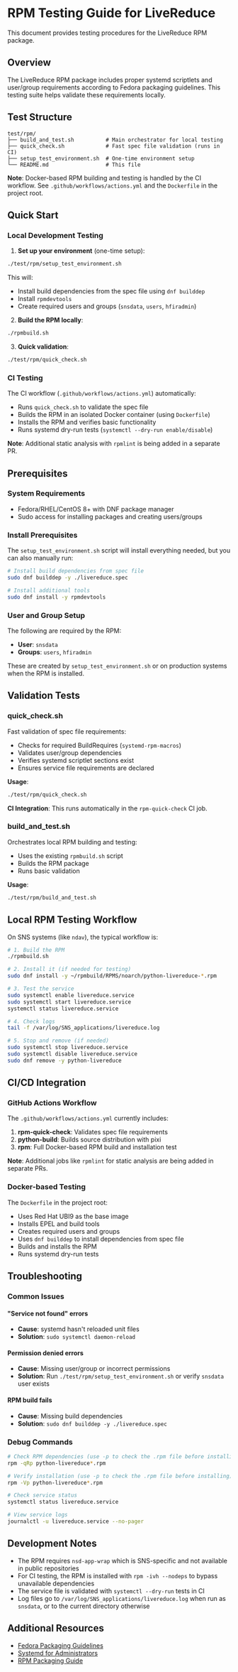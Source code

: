# RPM Testing Guide for LiveReduce

This document provides testing procedures for the LiveReduce RPM package.

## Overview

The LiveReduce RPM package includes proper systemd scriptlets and user/group requirements according to Fedora packaging guidelines. This testing suite helps validate these requirements locally.

## Test Structure

```
test/rpm/
├── build_and_test.sh          # Main orchestrator for local testing
├── quick_check.sh             # Fast spec file validation (runs in CI)
├── setup_test_environment.sh  # One-time environment setup
└── README.md                  # This file
```

**Note**: Docker-based RPM building and testing is handled by the CI workflow. See `.github/workflows/actions.yml` and the `Dockerfile` in the project root.

## Quick Start

### Local Development Testing

1. **Set up your environment** (one-time setup):
```bash
./test/rpm/setup_test_environment.sh
```

This will:
- Install build dependencies from the spec file using `dnf builddep`
- Install `rpmdevtools`
- Create required users and groups (`snsdata`, `users`, `hfiradmin`)

2. **Build the RPM locally**:
```bash
./rpmbuild.sh
```

3. **Quick validation**:
```bash
./test/rpm/quick_check.sh
```

### CI Testing

The CI workflow (`.github/workflows/actions.yml`) automatically:
- Runs `quick_check.sh` to validate the spec file
- Builds the RPM in an isolated Docker container (using `Dockerfile`)
- Installs the RPM and verifies basic functionality
- Runs systemd dry-run tests (`systemctl --dry-run enable/disable`)

**Note**: Additional static analysis with `rpmlint` is being added in a separate PR.

## Prerequisites

### System Requirements

- Fedora/RHEL/CentOS 8+ with DNF package manager
- Sudo access for installing packages and creating users/groups

### Install Prerequisites

The `setup_test_environment.sh` script will install everything needed, but you can also manually run:

```bash
# Install build dependencies from spec file
sudo dnf builddep -y ./livereduce.spec

# Install additional tools
sudo dnf install -y rpmdevtools
```

### User and Group Setup

The following are required by the RPM:
- **User**: `snsdata`
- **Groups**: `users`, `hfiradmin`

These are created by `setup_test_environment.sh` or on production systems when the RPM is installed.

## Validation Tests

### quick_check.sh

Fast validation of spec file requirements:
- Checks for required BuildRequires (`systemd-rpm-macros`)
- Validates user/group dependencies
- Verifies systemd scriptlet sections exist
- Ensures service file requirements are declared

**Usage**:
```bash
./test/rpm/quick_check.sh
```

**CI Integration**: This runs automatically in the `rpm-quick-check` CI job.

### build_and_test.sh

Orchestrates local RPM building and testing:
- Uses the existing `rpmbuild.sh` script
- Builds the RPM package
- Runs basic validation

**Usage**:
```bash
./test/rpm/build_and_test.sh
```

## Local RPM Testing Workflow

On SNS systems (like `ndav`), the typical workflow is:

```bash
# 1. Build the RPM
./rpmbuild.sh

# 2. Install it (if needed for testing)
sudo dnf install -y ~/rpmbuild/RPMS/noarch/python-livereduce-*.rpm

# 3. Test the service
sudo systemctl enable livereduce.service
sudo systemctl start livereduce.service
systemctl status livereduce.service

# 4. Check logs
tail -f /var/log/SNS_applications/livereduce.log

# 5. Stop and remove (if needed)
sudo systemctl stop livereduce.service
sudo systemctl disable livereduce.service
sudo dnf remove -y python-livereduce
```

## CI/CD Integration

### GitHub Actions Workflow

The `.github/workflows/actions.yml` currently includes:

1. **rpm-quick-check**: Validates spec file requirements
2. **python-build**: Builds source distribution with pixi
3. **rpm**: Full Docker-based RPM build and installation test

**Note**: Additional jobs like `rpmlint` for static analysis are being added in separate PRs.

### Docker-based Testing

The `Dockerfile` in the project root:
- Uses Red Hat UBI9 as the base image
- Installs EPEL and build tools
- Creates required users and groups
- Uses `dnf builddep` to install dependencies from spec file
- Builds and installs the RPM
- Runs systemd dry-run tests

## Troubleshooting

### Common Issues

#### "Service not found" errors
- **Cause**: systemd hasn't reloaded unit files
- **Solution**: `sudo systemctl daemon-reload`

#### Permission denied errors
- **Cause**: Missing user/group or incorrect permissions
- **Solution**: Run `./test/rpm/setup_test_environment.sh` or verify `snsdata` user exists

#### RPM build fails
- **Cause**: Missing build dependencies
- **Solution**: `sudo dnf builddep -y ./livereduce.spec`

### Debug Commands

```bash
# Check RPM dependencies (use -p to check the .rpm file before installing)
rpm -qRp python-livereduce*.rpm

# Verify installation (use -p to check the .rpm file before installing)
rpm -Vp python-livereduce*.rpm

# Check service status
systemctl status livereduce.service

# View service logs
journalctl -u livereduce.service --no-pager
```

## Development Notes

- The RPM requires `nsd-app-wrap` which is SNS-specific and not available in public repositories
- For CI testing, the RPM is installed with `rpm -ivh --nodeps` to bypass unavailable dependencies
- The service file is validated with `systemctl --dry-run` tests in CI
- Log files go to `/var/log/SNS_applications/livereduce.log` when run as `snsdata`, or to the current directory otherwise

## Additional Resources

- [Fedora Packaging Guidelines](https://docs.fedoraproject.org/en-US/packaging-guidelines/)
- [Systemd for Administrators](https://www.freedesktop.org/wiki/Software/systemd/)
- [RPM Packaging Guide](https://rpm-packaging-guide.github.io/)
